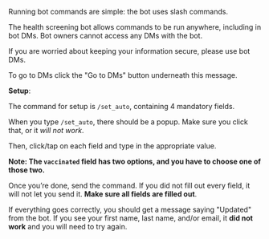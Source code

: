 Running bot commands are simple: the bot uses slash commands.

The health screening bot allows commands to be run anywhere, including in bot DMs. Bot owners cannot access any DMs with the bot.

If you are worried about keeping your information secure, please use bot DMs.

To go to DMs click the "Go to DMs" button underneath this message.

__**Setup**__:

The command for setup is `/set_auto`, containing 4 mandatory fields.

When you type `/set_auto`, there should be a popup. Make sure you click that, or it *will not work*.

Then, click/tap on each field and type in the appropriate value. 

**Note: The `vaccinated` field has two options, and you have to choose one of those two.**

Once you’re done, send the command. If you did not fill out every field, it will not let you send it. **Make sure all fields are filled out**.

If everything goes correctly, you should get a message saying "Updated" from the bot. If you see your first name, last name, and/or email, it **did not work** and you will need to try again.
